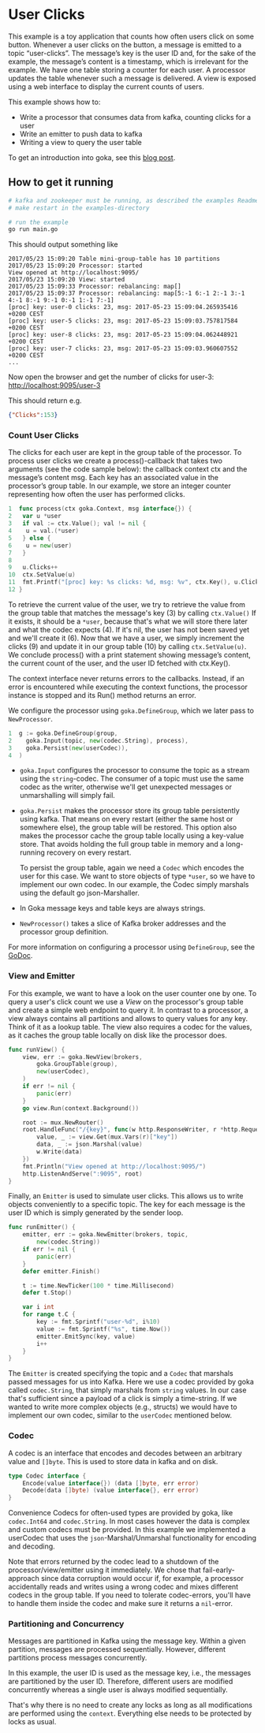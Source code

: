 # User Clicks

This example is a toy application that counts how often users click on some button. Whenever a user clicks on the button, a message is emitted to a topic “user-clicks”. The message’s key is the user ID and, for the sake of the example, the message’s content is a timestamp, which is irrelevant for the example. We have one table storing a counter for each user. A processor updates the table whenever such a message is delivered. A view is exposed using a web interface to display the current counts of users.

This example shows how to:

* Write a processor that consumes data from kafka, counting clicks for a user
* Write an emitter to push data to kafka
* Writing a view to query the user table

To get an introduction into goka, see this [blog post](http://tech.lovoo.com/2017/05/23/goka).

## How to get it running
```bash
# kafka and zookeeper must be running, as described the examples Readme by running
# make restart in the examples-directory

# run the example
go run main.go
```

This should output something like

```
2017/05/23 15:09:20 Table mini-group-table has 10 partitions
2017/05/23 15:09:20 Processor: started
View opened at http://localhost:9095/
2017/05/23 15:09:20 View: started
2017/05/23 15:09:33 Processor: rebalancing: map[]
2017/05/23 15:09:37 Processor: rebalancing: map[5:-1 6:-1 2:-1 3:-1 4:-1 8:-1 9:-1 0:-1 1:-1 7:-1]
[proc] key: user-0 clicks: 23, msg: 2017-05-23 15:09:04.265935416 +0200 CEST
[proc] key: user-5 clicks: 23, msg: 2017-05-23 15:09:03.757817584 +0200 CEST
[proc] key: user-8 clicks: 23, msg: 2017-05-23 15:09:04.062448921 +0200 CEST
[proc] key: user-7 clicks: 23, msg: 2017-05-23 15:09:03.960607552 +0200 CEST
...
```
Now open the browser and get the number of clicks for user-3: <http://localhost:9095/user-3>

This should return e.g.

```json
{"Clicks":153}
```

### Count User Clicks

The clicks for each user are kept in the group table of the processor.
To process user clicks we create a process()-callback that takes two arguments
(see the code sample below): the callback context ctx and the message’s content
msg. Each key has an associated value in the processor’s group table. In our
example, we store an integer counter representing how often the user has
performed clicks.

```go
1  func process(ctx goka.Context, msg interface{}) {
2   var u *user
3   if val := ctx.Value(); val != nil {
4    u = val.(*user)
5   } else {
6    u = new(user)
7   }
8
9   u.Clicks++
10  ctx.SetValue(u)
11  fmt.Printf("[proc] key: %s clicks: %d, msg: %v", ctx.Key(), u.Clicks, msg)
12 }
```


To retrieve the current value of the user, we try to retrieve the value from the group table that matches the message's key (3) by calling
`ctx.Value()`
If it exists, it should be a `*user`, because that's what we will store there later and what the
codec expects (4).
If it's nil, the user has not been saved yet and we'll create it (6).
Now that we have a user, we simply increment the clicks (9) and
update it in our group table (10) by calling `ctx.SetValue(u)`.
We conclude process() with a print statement showing message’s content, the
current count of the user, and the user ID fetched with ctx.Key().

The context interface never returns errors to the callbacks. Instead, if an error is encountered while executing the context functions, the processor instance is stopped and its Run() method returns an error.


We configure the processor using `goka.DefineGroup`, which we later
pass to `NewProcessor`.

```go
1  g := goka.DefineGroup(group,
2    goka.Input(topic, new(codec.String), process),
3    goka.Persist(new(userCodec)),
4  )
```

* `goka.Input` configures the processor to consume the topic as a stream using the `string`-codec.
The consumer of a topic must use the same codec as the writer, otherwise we'll get unexpected messages or
unmarshalling will simply fail.

* `goka.Persist` makes the processor store its group table persistently using kafka. That means on every
restart (either the same host or somewhere else), the group table will be restored.
This option also makes the processor cache the group table locally using a key-value store.
That avoids holding the full group table in memory and a long-running recovery on every restart.

  To persist the group table, again we need a `Codec` which encodes the user for this case.
  We want to store objects of type `*user`, so we have to implement our own codec. In our example,
  the Codec simply marshals using the default go json-Marshaller.

* In Goka message keys and table keys are always strings.

* `NewProcessor()` takes a slice of Kafka broker addresses and the processor group definition.

For more information on configuring a processor using `DefineGroup`, see the [GoDoc](https://godoc.org/github.com/AlecY/goka#DefineGroup).


### View and Emitter

For this example, we want to have a look on the user counter one by one. To query a user's click
count we use a *View* on the processor's group table and create a simple web endpoint
to query it.
In contrast to a processor, a view always contains all partitions and allows to query
values for any key. Think of it as a lookup table.
The view also requires a codec for the values, as it caches the group table locally on disk like the processor does.

```go
func runView() {
	view, err := goka.NewView(brokers,
		goka.GroupTable(group),
		new(userCodec),
	)
	if err != nil {
		panic(err)
	}
	go view.Run(context.Background())

	root := mux.NewRouter()
	root.HandleFunc("/{key}", func(w http.ResponseWriter, r *http.Request) {
		value, _ := view.Get(mux.Vars(r)["key"])
		data, _ := json.Marshal(value)
		w.Write(data)
	})
	fmt.Println("View opened at http://localhost:9095/")
	http.ListenAndServe(":9095", root)
}
```

Finally, an `Emitter` is used to simulate user clicks. This allows us to write objects conveniently to a specific topic. The key for each message is the user ID which is simply generated by the sender loop.

```go
func runEmitter() {
	emitter, err := goka.NewEmitter(brokers, topic,
		new(codec.String))
	if err != nil {
		panic(err)
	}
	defer emitter.Finish()

	t := time.NewTicker(100 * time.Millisecond)
	defer t.Stop()

	var i int
	for range t.C {
		key := fmt.Sprintf("user-%d", i%10)
		value := fmt.Sprintf("%s", time.Now())
		emitter.EmitSync(key, value)
		i++
	}
}
```

The `Emitter` is created specifying the topic and a `Codec` that marshals passed messages for us into Kafka.
Here we use a codec provided by goka called `codec.String`, that simply marshals from `string` values.
In our case that's sufficient since a payload of a click is simply a time-string. If we wanted to write more
complex objects (e.g., structs) we would have to implement our own codec, similar to the `userCodec` mentioned below.

### Codec

A codec is an interface that encodes and decodes between an arbitrary value and `[]byte`. This is used to store data in kafka and on disk.
```go
type Codec interface {
	Encode(value interface{}) (data []byte, err error)
	Decode(data []byte) (value interface{}, err error)
}
```
Convenience Codecs for often-used types are provided by goka, like `codec.Int64` and `codec.String`. In most cases however the data is
complex and custom codecs must be provided. In this example we implemented a userCodec that uses the `json`-Marshal/Unmarshal functionality for encoding and decoding.

Note that errors returned by the codec lead to a shutdown of the
processor/view/emitter using it immediately. We chose that fail-early-approach since data corruption would occur if,
for example, a processor accidentally reads and writes using a wrong codec and mixes different codecs in the group table.
If you need to tolerate codec-errors, you'll have to handle them inside the codec and make sure it returns a `nil`-error.

### Partitioning and Concurrency

Messages are partitioned in Kafka using the message key. Within a given partition, messages are processed sequentially. However, different partitions process messages concurrently.

In this example, the user ID is used as the message key, i.e., the messages are partitioned by the user ID.
Therefore, different users are modified concurrently whereas a single user is always modified sequentially.

That's why there is no need to create any locks as long as all modifications are performed using the `context`.
Everything else needs to be protected by locks as usual.


[GoDoc]: https://godoc.org/github.com/AlecY/goka
[examples]: https://github.com/AlecY/goka/tree/master/examples
